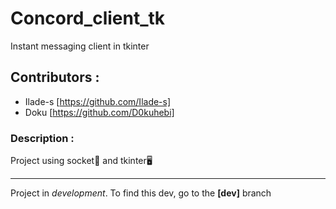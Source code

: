 # Concord_client_tk
Instant messaging client in tkinter

## Contributors : 
- Ilade-s [https://github.com/Ilade-s]
- Doku [https://github.com/D0kuhebi]

### Description :
Project using socket📡 and tkinter🖥️

---
Project in _development_. To find this dev, go to the **[dev]** branch